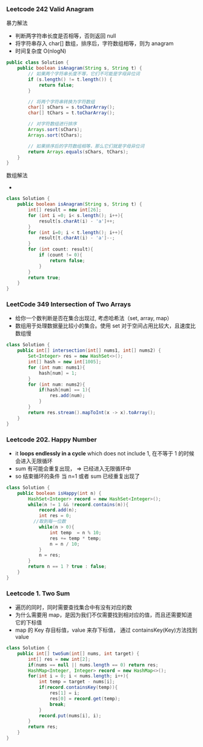 ### Leetcode 242 Valid Anagram

暴力解法

- 判断两字符串长度是否相等，否则返回 null
- 将字符串存入 char[] 数组，排序后，字符数组相等，则为 anagram
- 时间复杂度 O(nlogN)

```java
public class Solution {
    public boolean isAnagram(String s, String t) {
        // 如果两个字符串长度不等，它们不可能是字母异位词
        if (s.length() != t.length()) {
            return false;
        }

        // 将两个字符串转换为字符数组
        char[] sChars = s.toCharArray();
        char[] tChars = t.toCharArray();

        // 对字符数组进行排序
        Arrays.sort(sChars);
        Arrays.sort(tChars);

        // 如果排序后的字符数组相等，那么它们就是字母异位词
        return Arrays.equals(sChars, tChars);
    }
}
```

数组解法

-

```java
class Solution {
    public boolean isAnagram(String s, String t) {
        int[] result = new int[26];
        for (int i =0; i< s.length(); i++){
            result[s.charAt(i) - 'a']++;
        }
        for (int i=0; i < t.length(); i++){
            result[t.charAt(i) - 'a']--;
        }
        for (int count: result){
            if (count != 0){
                return false;
            }
        }
        return true;
    }
}
```

### LeetCode 349 Intersection of Two Arrays

- 给你一个数判断是否在集合出现过, 考虑哈希法（set, array, map）
- 数组用于处理数据量比较小的集合。使用 set 对于空间占用比较大，且速度比数组慢

```java
class Solution {
    public int[] intersection(int[] nums1, int[] nums2) {
        Set<Integer> res = new HashSet<>();
        int[] hash = new int[1005];
        for (int num: nums1){
            hash[num] = 1;
        }
        for (int num: nums2){
            if(hash[num] == 1){
                res.add(num);
            }
        }
        return res.stream().mapToInt(x -> x).toArray();
    }
}
```

### Leetcode 202. Happy Number

- it **loops endlessly in a cycle** which does not include 1, 在不等于 1 的时候会进入无限循环
- sum 有可能会重复出现， => 已经进入无限循环中
- so 结束循环的条件 当 n=1 或者 sum 已经重复出现了

```java
class Solution {
    public boolean isHappy(int n) {
        HashSet<Integer> record = new HashSet<Integer>();
        while(n != 1 && !record.contains(n)){
            record.add(n);
            int res = 0;
          //取到每一位数
            while(n > 0){
                int temp  = n % 10;
                res += temp * temp;
                n = n / 10;
            }
            n = res;
        }
        return n == 1 ? true : false;
    }
}
```

### Leetcode 1. Two Sum

- 遍历的同时，同时需要查找集合中有没有对应的数
- 为什么需要用 map，是因为我们不仅需要找到相对应的值，而且还需要知道它的下标值
- map 的 Key 存目标值，value 来存下标值， 通过 containsKey(Key)方法找到 value

```java
class Solution {
    public int[] twoSum(int[] nums, int target) {
        int[] res = new int[2];
        if(nums == null || nums.length == 0) return res;
        HashMap<Integer, Integer> record = new HashMap<>();
        for(int i = 0; i < nums.length; i++){
            int temp = target - nums[i];
            if(record.containsKey(temp)){
                res[1] = i;
                res[0] = record.get(temp);
                break;
            }
            record.put(nums[i], i);
        }
        return res;
    }
}
```
